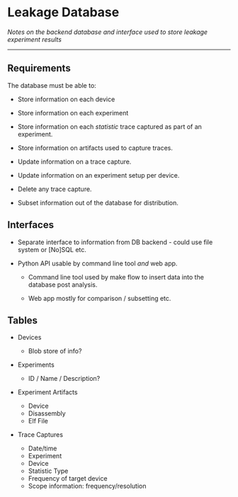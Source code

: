 
# Leakage Database

*Notes on the backend database and interface used to store leakage
 experiment results*

---

## Requirements

The database must be able to:

- Store information on each device
- Store information on each experiment
- Store information on each *statistic* trace captured as part of an
  experiment.
- Store information on artifacts used to capture traces.

- Update information on a trace capture.
- Update information on an experiment setup per device.

- Delete any trace capture.

- Subset information out of the database for distribution.

## Interfaces

- Separate interface to information from DB backend - could use file system
  or [No]SQL etc.

- Python API usable by command line tool *and* web app.

  - Command line tool used by make flow to insert data into the
    database post analysis.

  - Web app mostly for comparison / subsetting etc.

## Tables

- Devices
  - Blob store of info?

- Experiments
  - ID / Name / Description?

- Experiment Artifacts
  - Device
  - Disassembly
  - Elf File

- Trace Captures
  - Date/time
  - Experiment
  - Device
  - Statistic Type
  - Frequency of target device
  - Scope information: frequency/resolution

